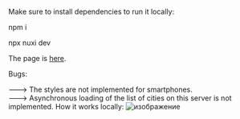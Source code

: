 Make sure to install dependencies to run it locally:

npm i

npx nuxi dev

The page is [here](https://starryskylover.github.io/example/).

Bugs:

---> The styles are not implemented for smartphones.  
---> Asynchronous loading of the list of cities on this server is not implemented. How it works locally: 
![изображение](https://github.com/user-attachments/assets/3c06354b-04ae-4f4b-9df3-ee83d13f66e5)
